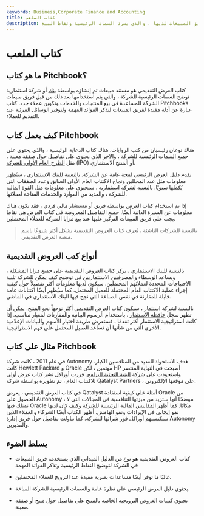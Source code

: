 ```yaml
---
keywords: Business,Corporate Finance and Accounting
title: كتاب الملعب
description: كتاب العروض التقديمية هو دليل ميداني أنتجته شركة لصالح فريق المبيعات لديها ، والذي يسرد السمات الرئيسية ونقاط البيع.
---
```


# كتاب الملعب
## ما هو كتاب Pitchbook؟

كتاب العرض التقديمي هو مستند مبيعات تم إنشاؤه بواسطة [بنك](/investmentbank) أو شركة استثمارية توضح السمات الرئيسية للشركة ، والتي يتم استخدامها بعد ذلك من قبل فريق مبيعات الشركة للمساعدة في بيع المنتجات والخدمات وتكوين عملاء جدد. كتاب Pitchbooks عبارة عن أدلة مفيدة لفريق المبيعات لتذكر الفوائد المهمة ولتوفير الوسائل المرئية عند التقديم للعملاء.

## كيف يعمل كتاب Pitchbook

هناك نوعان رئيسيان من كتب الروايات. هناك كتاب الدعاية الرئيسية ، والذي يحتوي على جميع السمات الرئيسية للشركة ، والآخر الذي يحتوي على تفاصيل حول صفقة معينة ، مثل [الطرح العام الأولي للشركة](/ipo) (IPO) أو المنتج الاستثماري.

يقدم دليل العرض الرئيسي لمحة عامة عن الشركة. بالنسبة للبنك الاستثماري ، سيُظهر معلومات مثل عدد المحللين ونجاح الاكتتاب العام الأولي السابق وعدد الصفقات التي يُكملها سنويًا. بالنسبة لشركة استثمارية ، ستحتوي على معلومات مثل القوة المالية للشركة ، والعديد من الموارد والخدمات المتاحة لعملائها.

إذا تم استخدام كتاب العرض بواسطة فريق أو مستشار مالي فردي ، فقد تكون هناك معلومات عن السيرة الذاتية أيضًا. جميع التفاصيل المعروضة في كتاب العرض هي نقاط يجب على فريق المبيعات التركيز عليها عند بيع مزايا الشركة للعملاء المحتملين.

> بالنسبة للشركات الناشئة ، يُعرف كتاب العروض التقديمية بشكل أكثر شيوعًا باسم منصة العرض التقديمي.

>

## أنواع كتب العروض التقديمية

بالنسبة للبنك الاستثماري ، يركز كتاب العروض التقديمية على جميع مزايا المشكلة ، ويساعد الوسطاء والمصرفيين الاستثماريين في توضيح كيف يمكن للشركة تلبية الاحتياجات المحددة لعملائهم المحتملين. سيكون لديها معلومات أكثر تفصيلاً حول كيفية إجراء عملية الاكتتاب العام المحتملة للعميل المحتمل. كما سيُظهر أيضًا اكتتابات عامة قابلة للمقارنة في نفس الصناعة التي نجح فيها البنك الاستثماري في الماضي.

بالنسبة لشركة استثمار ، سيكون كتاب العرض التقديمي أكثر توجهاً نحو المنتج. يمكن أن تظهر سجل [حافظة الاستثمار](/portfolio-investment) ، باستخدام الرسوم البيانية والمقارنات لمعيار مناسب. إذا كانت استراتيجية الاستثمار أكثر تقدمًا ، فستعرض طريقة اختيار الأسهم والبيانات الإعلامية الأخرى التي من شأنها أن تساعد العميل المحتمل على فهم الاستراتيجية.

## مثال على كتاب Pitchbook

في عام 2011 ، كانت شركة Autonomy هدف الاستحواذ للعديد من المنافسين الكبار. كانت Hewlett Packard و Oracle مهتمين ، لكن HP أصبحت في النهاية المنتصر واستحوذت على شركة [البنية التحتية للبرامج](/infrastructure). قررت أوراكل نشر كتاب عرض أولي للاكتتاب العام ، تم تطويره بواسطة شركة Qatalyst Partners ، على موقعها الإلكتروني.

في كتاب العرض التقديمي ، يعرض Qatalyst أمثلة على كيفية استفادة Oracle من الحصول على Autonomy ، موضحًا أنها ستزيد من ميزتها التنافسية في المجالات التي لا تمتلك فيها Oracle مكانًا. كما أظهر المقاييس المالية الرئيسية للشركة وكيف كان لديها نمو إيجابي في الإيرادات ونمو الهامش. أظهر الكتاب أيضًا الشركاء والعملاء الذين ستكتسبهم أوراكل فور شرائها للشركة. كما تناولت تفاصيل حول فريق إدارة Autonomy والمديرين.

## يسلط الضوء

- كتاب العروض التقديمية هو نوع من الدليل الميداني الذي يستخدمه فريق المبيعات في الشركة لتوضيح النقاط الرئيسية وتذكر الفوائد المهمة

- غالبًا ما توفر أيضًا مساعدات بصرية مفيدة عند الترويج للعملاء المحتملين.

- يحتوي دليل العرض الرئيسي على نظرة عامة والسمات الرئيسية للشركة المباعة.

- تحتوي كتيبات العروض الترويجية الخاصة بالمنتج على تفاصيل حول منتج أو صفقة معينة.

